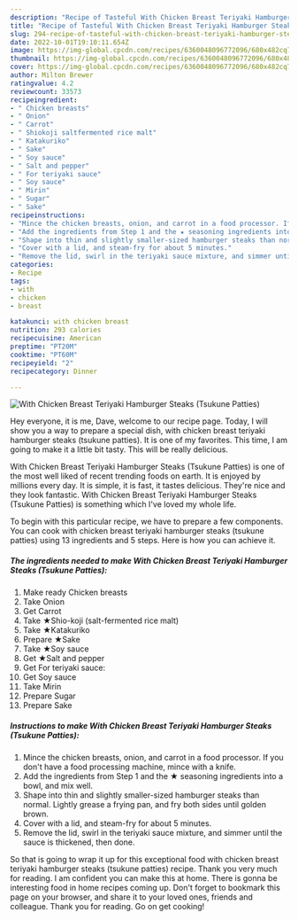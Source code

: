 ```yaml
---
description: "Recipe of Tasteful With Chicken Breast Teriyaki Hamburger Steaks (Tsukune Patties)"
title: "Recipe of Tasteful With Chicken Breast Teriyaki Hamburger Steaks (Tsukune Patties)"
slug: 294-recipe-of-tasteful-with-chicken-breast-teriyaki-hamburger-steaks-tsukune-patties
date: 2022-10-01T19:10:11.654Z
image: https://img-global.cpcdn.com/recipes/6360048096772096/680x482cq70/with-chicken-breast-teriyaki-hamburger-steaks-tsukune-patties-recipe-main-photo.jpg
thumbnail: https://img-global.cpcdn.com/recipes/6360048096772096/680x482cq70/with-chicken-breast-teriyaki-hamburger-steaks-tsukune-patties-recipe-main-photo.jpg
cover: https://img-global.cpcdn.com/recipes/6360048096772096/680x482cq70/with-chicken-breast-teriyaki-hamburger-steaks-tsukune-patties-recipe-main-photo.jpg
author: Milton Brewer
ratingvalue: 4.2
reviewcount: 33573
recipeingredient:
- " Chicken breasts"
- " Onion"
- " Carrot"
- " Shiokoji saltfermented rice malt"
- " Katakuriko"
- " Sake"
- " Soy sauce"
- " Salt and pepper"
- " For teriyaki sauce"
- " Soy sauce"
- " Mirin"
- " Sugar"
- " Sake"
recipeinstructions:
- "Mince the chicken breasts, onion, and carrot in a food processor. If you don&#39;t have a food processing machine, mince with a knife."
- "Add the ingredients from Step 1 and the ★ seasoning ingredients into a bowl, and mix well."
- "Shape into thin and slightly smaller-sized hamburger steaks than normal. Lightly grease a frying pan, and fry both sides until golden brown."
- "Cover with a lid, and steam-fry for about 5 minutes."
- "Remove the lid, swirl in the teriyaki sauce mixture, and simmer until the sauce is thickened, then done."
categories:
- Recipe
tags:
- with
- chicken
- breast

katakunci: with chicken breast 
nutrition: 293 calories
recipecuisine: American
preptime: "PT20M"
cooktime: "PT60M"
recipeyield: "2"
recipecategory: Dinner

---
```



![With Chicken Breast Teriyaki Hamburger Steaks (Tsukune Patties)](https://img-global.cpcdn.com/recipes/6360048096772096/680x482cq70/with-chicken-breast-teriyaki-hamburger-steaks-tsukune-patties-recipe-main-photo.jpg)

Hey everyone, it is me, Dave, welcome to our recipe page. Today, I will show you a way to prepare a special dish, with chicken breast teriyaki hamburger steaks (tsukune patties). It is one of my favorites. This time, I am going to make it a little bit tasty. This will be really delicious.



With Chicken Breast Teriyaki Hamburger Steaks (Tsukune Patties) is one of the most well liked of recent trending foods on earth. It is enjoyed by millions every day. It is simple, it is fast, it tastes delicious. They're nice and they look fantastic. With Chicken Breast Teriyaki Hamburger Steaks (Tsukune Patties) is something which I've loved my whole life.


To begin with this particular recipe, we have to prepare a few components. You can cook with chicken breast teriyaki hamburger steaks (tsukune patties) using 13 ingredients and 5 steps. Here is how you can achieve it.

<!--inarticleads1-->

##### The ingredients needed to make With Chicken Breast Teriyaki Hamburger Steaks (Tsukune Patties):

1. Make ready  Chicken breasts
1. Take  Onion
1. Get  Carrot
1. Take  ★Shio-koji (salt-fermented rice malt)
1. Take  ★Katakuriko
1. Prepare  ★Sake
1. Take  ★Soy sauce
1. Get  ★Salt and pepper
1. Get  For teriyaki sauce:
1. Get  Soy sauce
1. Take  Mirin
1. Prepare  Sugar
1. Prepare  Sake




<!--inarticleads2-->

##### Instructions to make With Chicken Breast Teriyaki Hamburger Steaks (Tsukune Patties):

1. Mince the chicken breasts, onion, and carrot in a food processor. If you don&#39;t have a food processing machine, mince with a knife.
1. Add the ingredients from Step 1 and the ★ seasoning ingredients into a bowl, and mix well.
1. Shape into thin and slightly smaller-sized hamburger steaks than normal. Lightly grease a frying pan, and fry both sides until golden brown.
1. Cover with a lid, and steam-fry for about 5 minutes.
1. Remove the lid, swirl in the teriyaki sauce mixture, and simmer until the sauce is thickened, then done.




So that is going to wrap it up for this exceptional food with chicken breast teriyaki hamburger steaks (tsukune patties) recipe. Thank you very much for reading. I am confident you can make this at home. There is gonna be interesting food in home recipes coming up. Don't forget to bookmark this page on your browser, and share it to your loved ones, friends and colleague. Thank you for reading. Go on get cooking!
